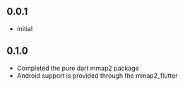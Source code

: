 ## 0.0.1

* Initial

## 0.1.0

* Completed the pure dart mmap2 package
* Android support is provided through the mmap2_flutter 